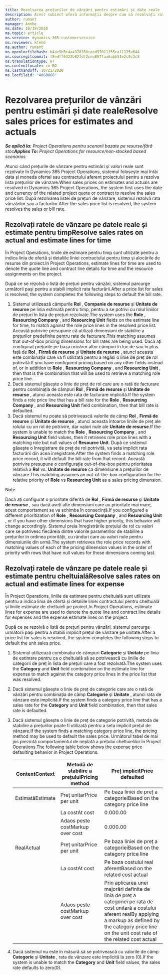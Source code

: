 ```yaml
---
title: Rezolvarea prețurilor de vânzări pentru estimări și date reale
description: Acest subiect oferă informații despre cum să rezolvați ratele de vânzare pentru estimări și date reale.
author: rumant
manager: Annbe
ms.date: 10/19/2020
ms.topic: article
ms.service: dynamics-365-customerservice
ms.reviewer: kfend
ms.author: rumant
ms.openlocfilehash: b4ae5b3c4a4378330caed97011f55ca11175e644
ms.sourcegitcommit: f8edff6422b82fdf2cea897faa6abb51e2c0c3c8
ms.translationtype: HT
ms.contentlocale: ro-RO
ms.lasthandoff: 10/21/2020
ms.locfileid: "4088068"
---
```

# <a name="resolve-sales-prices-for-estimates-and-actuals"></a><span data-ttu-id="b27c5-103">Rezolvarea prețurilor de vânzări pentru estimări și date reale</span><span class="sxs-lookup"><span data-stu-id="b27c5-103">Resolve sales prices for estimates and actuals</span></span>

<span data-ttu-id="b27c5-104">_**Se aplică la:** Project Operations pentru scenarii bazate pe resurse/fără stoc_</span><span class="sxs-lookup"><span data-stu-id="b27c5-104">_**Applies To:** Project Operations for resource/non-stocked based scenarios_</span></span>

<span data-ttu-id="b27c5-105">Atunci când prețurile de vânzare pentru estimări și valori reale sunt rezolvate în Dynamics 365 Project Operations, sistemul folosește mai întâi data și moneda ofertei sau contractului aferent proiectului pentru a rezolva lista prețurilor de vânzare.</span><span class="sxs-lookup"><span data-stu-id="b27c5-105">When sales prices on estimates and actuals are resolved in Dynamics 365 Project Operations, the system first uses the date and currency of the related project quote or contract to resolve the sales price list.</span></span> <span data-ttu-id="b27c5-106">După rezolvarea listei de prețuri de vânzare, sistemul rezolvă rata vânzărilor sau a facturilor.</span><span class="sxs-lookup"><span data-stu-id="b27c5-106">After the sales price list is resolved, the system resolves the sales or bill rate.</span></span>

## <a name="resolve-sales-rates-on-actual-and-estimate-lines-for-time"></a><span data-ttu-id="b27c5-107">Rezolvați ratele de vânzare pe datele reale și estimate pentru timp</span><span class="sxs-lookup"><span data-stu-id="b27c5-107">Resolve sales rates on actual and estimate lines for time</span></span>

<span data-ttu-id="b27c5-108">În Project Operations, liniile de estimare pentru timp sunt utilizate pentru a indica linia de ofertă și detaliile liniei contractului pentru timp și alocările de resurse din proiect.</span><span class="sxs-lookup"><span data-stu-id="b27c5-108">In Project Operations, estimate lines for time are used to denote the quote line and contract line details for time and the resource assignments on the project.</span></span>

<span data-ttu-id="b27c5-109">După ce se rezolvă o listă de prețuri pentru vânzări, sistemul parcurge următorii pași pentru a stabili implicit rata facturării.</span><span class="sxs-lookup"><span data-stu-id="b27c5-109">After a price list for sales is resolved, the system completes the following steps to default the bill rate.</span></span>

1. <span data-ttu-id="b27c5-110">Sistemul utilizează câmpurile **Rol** , **Companie de resurse** și **Unitate de resurse** pe linia estimată pentru timp, pentru a se potrivi cu rolul liniilor de prețuri în lista de prețuri rezolvate.</span><span class="sxs-lookup"><span data-stu-id="b27c5-110">The system uses the **Role** , **Resourcing Company** , and **Resourcing Unit** fields on the estimate line for time, to match against the role price lines in the resolved price list.</span></span> <span data-ttu-id="b27c5-111">Această potrivire presupune că utilizați dimensiuni de stabilire a prețurilor predefinite pentru rate de facturare.</span><span class="sxs-lookup"><span data-stu-id="b27c5-111">This matching assumes that out-of-box pricing dimensions for bill rates are being used.</span></span> <span data-ttu-id="b27c5-112">Dacă ați configurat prețurile pe baza oricăror altor câmpuri în loc de sau în plus față de **Rol** , **Firmă de resurse** și **Unitate de resurse** , atunci aceasta este combinația care va fi utilizată pentru a regăsi o linie de preț de rol potrivită.</span><span class="sxs-lookup"><span data-stu-id="b27c5-112">If you have configured pricing based on any other fields instead of, or in addition to **Role** , **Resourcing Company** , and **Resourcing Unit** , then that is the combination that will be used to retrieve a matching role price line.</span></span>
2. <span data-ttu-id="b27c5-113">Dacă sistemul găsește o linie de preț de rol care are o rată de facturare pentru combinația de câmpuri **Rol** , **Firmă de resurse** și **Unitate de resurse** , atunci aceasta este rata de facturare implicită.</span><span class="sxs-lookup"><span data-stu-id="b27c5-113">If the system finds a role price line that has a bill rate for the **Role** , **Resourcing Company** , and **Resourcing Unit** field combination, then that bill rate is defaulted.</span></span>
3. <span data-ttu-id="b27c5-114">Dacă sistemul nu poate să potrivească valorile de câmp **Rol** , **Firmă de resurse** și **Unitate de resurse** , atunci aceasta întoarce liniile de preț ale rolului cu un rol de potrivire, dar valori nule ale **Unitate de resurse**.</span><span class="sxs-lookup"><span data-stu-id="b27c5-114">If the system is unable to match the **Role** , **Resourcing Company** , and **Resourcing Unit** field values, then it retrieves role price lines with a matching role but null values of **Resource Unit**.</span></span> <span data-ttu-id="b27c5-115">După ce sistemul găsește o înregistrare de preț de rol potrivită, va seta implicit rata facturării din acea înregistrare.</span><span class="sxs-lookup"><span data-stu-id="b27c5-115">After the system finds a matching role price record, it will default the bill rate from that record.</span></span> <span data-ttu-id="b27c5-116">Această potrivire presupune o configurație out-of-the-box pentru prioritatea relativă a **Rol** vs. **Unitate de resurse** ca dimensiune a prețurilor de vânzare.</span><span class="sxs-lookup"><span data-stu-id="b27c5-116">This matching assumes an out-of-the-box configuration for the relative priority of **Role** vs **Resourcing Unit** as a sales pricing dimension.</span></span>

> [!NOTE]
> <span data-ttu-id="b27c5-117">Dacă ați configurat o prioritate diferită de **Rol** , **Firmă de resurse** și **Unitate de resurse** , sau dacă aveți alte dimensiuni care au prioritate mai mare, acest comportament se va schimba în consecință.</span><span class="sxs-lookup"><span data-stu-id="b27c5-117">If you configured a different prioritization of **Role** , **Resourcing Company** , and **Resourcing Unit** , or if you have other dimensions that have higher priority, this behavior will change accordingly.</span></span> <span data-ttu-id="b27c5-118">Sistemul preia înregistrările prețului de rol cu valori care se potrivesc fiecăreia dintre valorile parametrilor de stabilire a prețurilor în ordinea priorității, cu rânduri care au valori nule pentru dimensiunile din urmă.</span><span class="sxs-lookup"><span data-stu-id="b27c5-118">The system retrieves the role price records with matching values of each of the pricing dimension values in the order of priority with rows that have null values for those dimensions coming last.</span></span>

## <a name="resolve-sales-rates-on-actual-and-estimate-lines-for-expense"></a><span data-ttu-id="b27c5-119">Rezolvați ratele de vânzare pe datele reale și estimate pentru cheltuială</span><span class="sxs-lookup"><span data-stu-id="b27c5-119">Resolve sales rates on actual and estimate lines for expense</span></span>

<span data-ttu-id="b27c5-120">În Project Operations, liniile de estimare pentru cheltuială sunt utilizate pentru a indica linia de ofertă și detaliile liniei contractului pentru cheltuială și liniile estimate de cheltuieli pe proiect.</span><span class="sxs-lookup"><span data-stu-id="b27c5-120">In Project Operations, estimate lines for expense are used to denote the quote line and contract line details for expenses and the expense estimate lines on the project.</span></span>

<span data-ttu-id="b27c5-121">După ce se rezolvă o listă de prețuri pentru vânzări, sistemul parcurge următorii pași pentru a stabili implicit prețul de vânzare pe unitate.</span><span class="sxs-lookup"><span data-stu-id="b27c5-121">After a price list for sales is resolved, the system completes the following steps to default the unit sales price.</span></span>

1. <span data-ttu-id="b27c5-122">Sistemul utilizează combinația de câmpuri **Categorie** și **Unitate** pe linia de estimare pentru ca o cheltuială să se potrivească cu liniile de categorii de preț în lista de prețuri care a fost rezolvată.</span><span class="sxs-lookup"><span data-stu-id="b27c5-122">The system uses the **Category** and **Unit** field combination on the estimate line for expense to match against the category price lines in the price list that was resolved.</span></span>
2. <span data-ttu-id="b27c5-123">Dacă sistemul găsește o linie de preț de categorie care are o rată de vânzări pentru combinația de câmp **Categorie** și **Unitate** , atunci rata de vânzare este implicită.</span><span class="sxs-lookup"><span data-stu-id="b27c5-123">If the system finds a category price line that has a sales rate for the **Category** and **Unit** field combination, then that sales rate is defaulted.</span></span>
3. <span data-ttu-id="b27c5-124">Dacă sistemul găsește o linie de preț de categorie potrivită, metoda de stabilire a prețurilor poate fi utilizată pentru a seta implicit prețul de vânzare.</span><span class="sxs-lookup"><span data-stu-id="b27c5-124">If the system finds a matching category price line, the pricing method may be used to default the sales price.</span></span> <span data-ttu-id="b27c5-125">Următorul tabel de mai jos prezintă comportamentul de neplată a prețului cheltuielilor în Project Operations.</span><span class="sxs-lookup"><span data-stu-id="b27c5-125">The following table below shows the expense price defaulting behavior in Project Operations.</span></span>

    | <span data-ttu-id="b27c5-126">Context</span><span class="sxs-lookup"><span data-stu-id="b27c5-126">Context</span></span> | <span data-ttu-id="b27c5-127">Metodă de stabilire a prețului</span><span class="sxs-lookup"><span data-stu-id="b27c5-127">Pricing method</span></span> | <span data-ttu-id="b27c5-128">Preț implicit</span><span class="sxs-lookup"><span data-stu-id="b27c5-128">Price defaulted</span></span> |
    | --- | --- | --- |
    | <span data-ttu-id="b27c5-129">Estimată</span><span class="sxs-lookup"><span data-stu-id="b27c5-129">Estimate</span></span> | <span data-ttu-id="b27c5-130">Preț unitar</span><span class="sxs-lookup"><span data-stu-id="b27c5-130">Price per unit</span></span> | <span data-ttu-id="b27c5-131">Pe baza liniei de preț a categoriei</span><span class="sxs-lookup"><span data-stu-id="b27c5-131">Based on the category price line</span></span> |
    | &nbsp; | <span data-ttu-id="b27c5-132">La cost</span><span class="sxs-lookup"><span data-stu-id="b27c5-132">At cost</span></span> | <span data-ttu-id="b27c5-133">0.00</span><span class="sxs-lookup"><span data-stu-id="b27c5-133">0.00</span></span> |
    | &nbsp; | <span data-ttu-id="b27c5-134">Adaos peste cost</span><span class="sxs-lookup"><span data-stu-id="b27c5-134">Markup over cost</span></span> | <span data-ttu-id="b27c5-135">0.00</span><span class="sxs-lookup"><span data-stu-id="b27c5-135">0.00</span></span> |
    | <span data-ttu-id="b27c5-136">Real</span><span class="sxs-lookup"><span data-stu-id="b27c5-136">Actual</span></span> | <span data-ttu-id="b27c5-137">Preț unitar</span><span class="sxs-lookup"><span data-stu-id="b27c5-137">Price per unit</span></span> | <span data-ttu-id="b27c5-138">Pe baza liniei de preț a categoriei</span><span class="sxs-lookup"><span data-stu-id="b27c5-138">Based on the category price line</span></span> |
    | &nbsp; | <span data-ttu-id="b27c5-139">La cost</span><span class="sxs-lookup"><span data-stu-id="b27c5-139">At cost</span></span> | <span data-ttu-id="b27c5-140">Pe baza costului real aferent</span><span class="sxs-lookup"><span data-stu-id="b27c5-140">Based on the related cost actual</span></span> |
    | &nbsp; | <span data-ttu-id="b27c5-141">Adaos peste cost</span><span class="sxs-lookup"><span data-stu-id="b27c5-141">Markup over cost</span></span> | <span data-ttu-id="b27c5-142">Prin aplicarea unei majorări definite de linia de preț a categoriei pe rata de cost unitară a costului aferent real</span><span class="sxs-lookup"><span data-stu-id="b27c5-142">By applying a markup as defined by the category price line on the unit cost rate of the related cost actual</span></span> |

4. <span data-ttu-id="b27c5-143">Dacă sistemul nu este în măsură să se potrivească cu valorile de câmp **Categorie** și **Unitate** , rata de vânzare este implicită la zero (0).</span><span class="sxs-lookup"><span data-stu-id="b27c5-143">If the system is unable to match the **Category** and **Unit** field values, the sales rate defaults to zero(0).</span></span>
